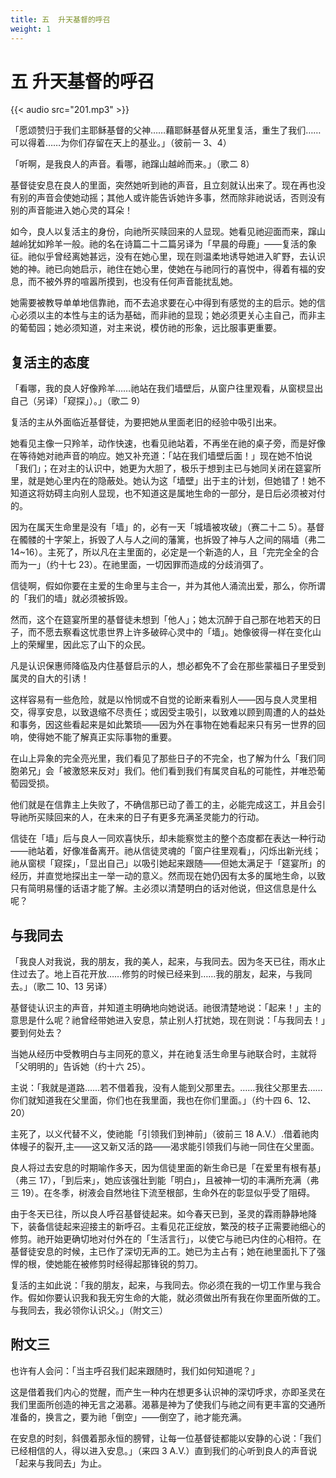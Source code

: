 ```yaml
---
title: 五  升天基督的呼召
weight: 1
---
```


# 五 升天基督的呼召

{{< audio src="201.mp3" >}}

「愿颂赞归于我们主耶稣基督的父神……藉耶稣基督从死里复活，重生了我们……可以得着……为你们存留在天上的基业。」（彼前一 3、4）

「听啊，是我良人的声音。看哪，祂蹿山越岭而来。」（歌二 8）

基督徒安息在良人的里面，突然她听到祂的声音，且立刻就认出来了。现在再也没有别的声音会使她动摇；其他人或许能告诉她许多事，然而除非祂说话，否则没有别的声音能进入她心灵的耳朵！

如今，良人以复活主的身份，向祂所买赎回来的人显现。她看见祂迎面而来，蹿山越岭犹如羚羊一般。祂的名在诗篇二十二篇另译为「早晨的母鹿」——复活的象征。祂似乎曾经离她甚远，没有在她心里，现在则温柔地诱导她进入旷野，去认识她的神。祂已向她启示，祂住在她心里，使她在与祂同行的喜悦中，得着有福的安息，而不被外界的喧嚣所摸到，也没有任何声音能扰乱她。

她需要被教导单单地信靠祂，而不去追求要在心中得到有感觉的主的启示。她的信心必须以主的本性与主的话为基础，而非祂的显现；她必须更关心主自己，而非主的葡萄园；她必须知道，对主来说，模仿祂的形象，远比服事更重要。

## 复活主的态度

「看哪，我的良人好像羚羊……祂站在我们墙壁后，从窗户往里观看，从窗棂显出自己（另译）「窥探」）。」（歌二 9）

复活的主从外面临近基督徒，为要把她从里面老旧的经验中吸引出来。

她看见主像一只羚羊，动作快速，也看见祂站着，不再坐在祂的桌子旁，而是好像在等待她对祂声音的响应。她又补充道：「站在我们墙壁后面！」现在她不怕说「我们」；在对主的认识中，她更为大胆了，极乐于想到主已与她同关闭在筵宴所里，就是她心里内在的隐蔽处。她认为这「墙壁」出于主的计划，但她错了！她不知道这将妨碍主向别人显现，也不知道这是属地生命的一部分，是日后必须被对付的。

因为在属天生命里是没有「墙」的，必有一天「城墙被攻破」（赛二十二 5）。基督在髑髅的十字架上，拆毁了人与人之间的藩篱，也拆毁了神与人之间的隔墙（弗二 14~16）。主死了，所以凡在主里面的，必定是一个新造的人，且「完完全全的合而为一」（约十七 23）。在祂里面，一切因罪而造成的分歧消弭了。

信徒啊，假如你要在主爱的生命里与主合一，并为其他人涌流出爱，那么，你所谓的「我们的墙」就必须被拆毁。

然而，这个在筵宴所里的基督徒未想到「他人」；她太沉醉于自己那在地若天的日子，而不愿去察看这忧患世界上许多破碎心灵中的「墙」。她像彼得一样在变化山上的荣耀里，因此忘了山下的众民。

凡是认识保惠师降临及内住基督启示的人，想必都免不了会在那些蒙福日子里受到属灵的自大的引诱！

这样容易有一些危险，就是以怜悯或不自觉的论断来看别人——因与良人灵里相交，得享安息，以致退缩不尽责任；或因受主吸引，以致难以顾到周遭的人的益处和事务，因这些看起来是如此繁琐——因为外在事物在她看起来只有另一世界的回响，使得她不能了解真正实际事物的重要。

在山上异象的完全亮光里，我们看见了那些日子的不完全，也了解为什么「我们同胞弟兄」会「被激怒来反对」我们。他们看到我们有属灵自私的可能性，并唯恐葡萄园受损。

他们就是在信靠主上失败了，不确信那已动了善工的主，必能完成这工，并且会引导祂所买赎回来的人，在未来的日子有更多充满圣灵能力的行动。

信徒在「墙」后与良人一同欢喜快乐，却未能察觉主的整个态度都在表达一种行动——祂站着，好像准备离开。祂从信徒灵魂的「窗户往里观看」，闪烁出新光线；祂从窗棂「窥探」，「显出自己」以吸引她起来跟随——但她太满足于「筵宴所」的经历，并直觉地探出主一举一动的意义。然而现在她仍因有太多的属地生命，以致只有简明易懂的话语才能了解。主必须以清楚明白的话对他说，但这信息是什么呢？

## 与我同去

「我良人对我说，我的朋友，我的美人，起来，与我同去。因为冬天已往，雨水止住过去了。地上百花开放……修剪的时候已经来到……我的朋友，起来，与我同去。」（歌二 10、13 另译）

基督徒认识主的声音，并知道主明确地向她说话。祂很清楚地说：「起来！」主的意思是什么呢？祂曾经带她进入安息，禁止别人打扰她，现在则说：「与我同去！」要到何处去？

当她从经历中受教明白与主同死的意义，并在祂复活生命里与祂联合时，主就将「父明明的」告诉她（约十六 25）。

主说：「我就是道路……若不借着我，没有人能到父那里去。……我往父那里去……你们就知道我在父里面，你们也在我里面，我也在你们里面。」（约十四 6、12、20）

主死了，以义代替不义，使祂能「引领我们到神前」（彼前三 18 A.V.）.借着祂肉体幔子的裂开,主——这又新又活的路——渴求能引领我们与祂一同住在父里面。

良人将过去安息的时期喻作多天，因为信徒里面的新生命已是「在爱里有根有基」（弗三 17），「到后来」，她应该强壮到能「明白」，且被神一切的丰满所充满（弗三 19）。在冬季，树液会自然地往下流至根部，生命外在的彰显似乎受了阻碍。

由于冬天已往，所以良人呼召基督徒起来。如今春天已到，圣灵的霖雨静静地降下，装备信徒起来迎接主的新呼召。主看见花正绽放，繁茂的枝子正需要祂细心的修剪。祂开始更确切地对付外在的「生活言行」，以使它与祂已内住的心相符。在基督徒安息的时候，主已作了深切无声的工。她已为主占有；她在祂里面扎下了强悍的根，使她能在被修剪时经得起那锋锐的剪刀。

复活的主如此说：「我的朋友，起来，与我同去。你必须在我的一切工作里与我合作。假如你要认识我和我无穷生命的大能，就必须做出所有我在你里面所做的工。与我同去，我必领你认识父。」（附文三）

## 附文三

也许有人会问：「当主呼召我们起来跟随时，我们如何知道呢？」

这是借着我们内心的觉醒，而产生一种内在想更多认识神的深切呼求，亦即圣灵在我们里面所创造的神无言之渴慕。渴慕是神为了使我们与祂之间有更丰富的交通所准备的，换言之，要为祂「倒空」——倒空了，祂才能充满。

在安息的时刻，斜偎着那永恒的膀臂，让每一位基督徒都能以安静的心说：「我们已经相信的人，得以进入安息。」（来四 3 A.V.）直到我们的心听到良人的声音说「起来与我同去」为止。
